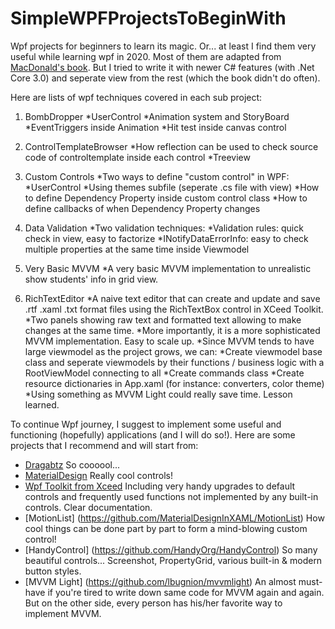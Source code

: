 # SimpleWPFProjectsToBeginWith
Wpf projects for beginners to learn its magic. Or... at least I find them very useful while learning wpf in 2020.
Most of them are adapted from [MacDonald's book](https://github.com/Apress/pro-wpf-4.5-in-csharp). 
But I tried to write it with newer C# features (with .Net Core 3.0) and seperate view from the rest (which the book didn't do often).

Here are lists of wpf techniques covered in each sub project:

1. BombDropper
	*UserControl
	*Animation system and StoryBoard
		*EventTriggers inside Animation
	*Hit test inside canvas control
	
2. ControlTemplateBrowser
	*How reflection can be used to check source code of controltemplate inside each control
	*Treeview

3. Custom Controls
	*Two ways to define "custom control" in WPF: 
		*UserControl
		*Using themes subfile (seperate .cs file with view)
			*How to define Dependency Property inside custom control class
			*How to define callbacks of when Dependency Property changes
			
4. Data Validation
	*Two validation techniques:
		*Validation rules: quick check in view, easy to factorize
		*INotifyDataErrorInfo: easy to check multiple properties at the same time inside Viewmodel

5. Very Basic MVVM
	*A very basic MVVM implementation to unrealistic show students' info in grid view.
	
6. RichTextEditor
	*A naive text editor that can create and update and save .rtf .xaml .txt format files using the RichTextBox control in XCeed Toolkit.
	*Two panels showing raw text and formatted text allowing to make changes at the same time.
	*More importantly, it is a more sophisticated MVVM implementation. Easy to scale up.
		*Since MVVM tends to have large viewmodel as the project grows, we can:
			*Create viewmodel base class and seperate viewmodels by their functions / business logic with a RootViewModel connecting to all
			*Create commands class 
			*Create resource dictionaries in App.xaml (for instance: converters, color theme)
	*Using something as MVVM Light could really save time. Lesson learned.
	
To continue Wpf journey, I suggest to implement some useful and functioning (hopefully) applications (and I will do so!).
Here are some projects that I recommend and will start from:
* [Dragabtz](https://github.com/ButchersBoy/Dragablz) So coooool...
* [MaterialDesign](https://github.com/MaterialDesignInXAML/MaterialDesignInXamlToolkit) Really cool controls!
* [Wpf Toolkit from Xceed](https://github.com/xceedsoftware/wpftoolkit) Including very handy upgrades to default controls and frequently used functions not implemented by any built-in controls. Clear documentation.
* [MotionList] (https://github.com/MaterialDesignInXAML/MotionList) How cool things can be done part by part to form a mind-blowing custom control!
* [HandyControl] (https://github.com/HandyOrg/HandyControl) So many beautiful controls...  Screenshot, PropertyGrid, various built-in & modern button styles.
* [MVVM Light] (https://github.com/lbugnion/mvvmlight) An almost must-have if you're tired to write down same code for MVVM again and again. But on the other side, every person has his/her favorite way to implement MVVM.

